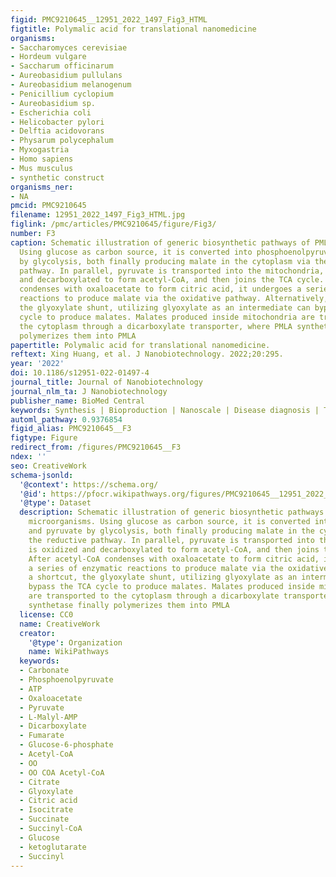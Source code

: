 ```yaml
---
figid: PMC9210645__12951_2022_1497_Fig3_HTML
figtitle: Polymalic acid for translational nanomedicine
organisms:
- Saccharomyces cerevisiae
- Hordeum vulgare
- Saccharum officinarum
- Aureobasidium pullulans
- Aureobasidium melanogenum
- Penicillium cyclopium
- Aureobasidium sp.
- Escherichia coli
- Helicobacter pylori
- Delftia acidovorans
- Physarum polycephalum
- Myxogastria
- Homo sapiens
- Mus musculus
- synthetic construct
organisms_ner:
- NA
pmcid: PMC9210645
filename: 12951_2022_1497_Fig3_HTML.jpg
figlink: /pmc/articles/PMC9210645/figure/Fig3/
number: F3
caption: Schematic illustration of generic biosynthetic pathways of PMLA in microorganisms.
  Using glucose as carbon source, it is converted into phosphoenolpyruvate and pyruvate
  by glycolysis, both finally producing malate in the cytoplasm via the reductive
  pathway. In parallel, pyruvate is transported into the mitochondria, is oxidized
  and decarboxylated to form acetyl-CoA, and then joins the TCA cycle. After acetyl-CoA
  condenses with oxaloacetate to form citric acid, it undergoes a series of enzymatic
  reactions to produce malate via the oxidative pathway. Alternatively, a shortcut,
  the glyoxylate shunt, utilizing glyoxylate as an intermediate can bypass the TCA
  cycle to produce malates. Malates produced inside mitochondria are transported to
  the cytoplasm through a dicarboxylate transporter, where PMLA synthetase finally
  polymerizes them into PMLA
papertitle: Polymalic acid for translational nanomedicine.
reftext: Xing Huang, et al. J Nanobiotechnology. 2022;20:295.
year: '2022'
doi: 10.1186/s12951-022-01497-4
journal_title: Journal of Nanobiotechnology
journal_nlm_ta: J Nanobiotechnology
publisher_name: BioMed Central
keywords: Synthesis | Bioproduction | Nanoscale | Disease diagnosis | Therapy
automl_pathway: 0.9376854
figid_alias: PMC9210645__F3
figtype: Figure
redirect_from: /figures/PMC9210645__F3
ndex: ''
seo: CreativeWork
schema-jsonld:
  '@context': https://schema.org/
  '@id': https://pfocr.wikipathways.org/figures/PMC9210645__12951_2022_1497_Fig3_HTML.html
  '@type': Dataset
  description: Schematic illustration of generic biosynthetic pathways of PMLA in
    microorganisms. Using glucose as carbon source, it is converted into phosphoenolpyruvate
    and pyruvate by glycolysis, both finally producing malate in the cytoplasm via
    the reductive pathway. In parallel, pyruvate is transported into the mitochondria,
    is oxidized and decarboxylated to form acetyl-CoA, and then joins the TCA cycle.
    After acetyl-CoA condenses with oxaloacetate to form citric acid, it undergoes
    a series of enzymatic reactions to produce malate via the oxidative pathway. Alternatively,
    a shortcut, the glyoxylate shunt, utilizing glyoxylate as an intermediate can
    bypass the TCA cycle to produce malates. Malates produced inside mitochondria
    are transported to the cytoplasm through a dicarboxylate transporter, where PMLA
    synthetase finally polymerizes them into PMLA
  license: CC0
  name: CreativeWork
  creator:
    '@type': Organization
    name: WikiPathways
  keywords:
  - Carbonate
  - Phosphoenolpyruvate
  - ATP
  - Oxaloacetate
  - Pyruvate
  - L-Malyl-AMP
  - Dicarboxylate
  - Fumarate
  - Glucose-6-phosphate
  - Acetyl-CoA
  - OO
  - OO COA Acetyl-CoA
  - Citrate
  - Glyoxylate
  - Citric acid
  - Isocitrate
  - Succinate
  - Succinyl-CoA
  - Glucose
  - ketoglutarate
  - Succinyl
---
```

